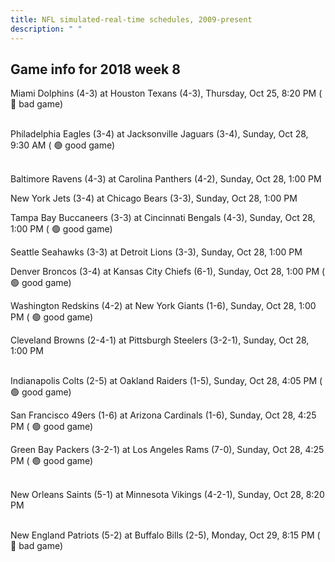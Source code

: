 ```yaml
---
title: NFL simulated-real-time schedules, 2009-present
description: " "
---
```


## Game info for 2018 week 8
Miami Dolphins (4-3) at Houston Texans (4-3), Thursday, Oct 25, 8:20 PM (	:red_circle: bad game)

<br/>Philadelphia Eagles (3-4) at Jacksonville Jaguars (3-4), Sunday, Oct 28, 9:30 AM (	:green_circle: good game)

<br/>Baltimore Ravens (4-3) at Carolina Panthers (4-2), Sunday, Oct 28, 1:00 PM

New York Jets (3-4) at Chicago Bears (3-3), Sunday, Oct 28, 1:00 PM

Tampa Bay Buccaneers (3-3) at Cincinnati Bengals (4-3), Sunday, Oct 28, 1:00 PM (	:green_circle: good game)

Seattle Seahawks (3-3) at Detroit Lions (3-3), Sunday, Oct 28, 1:00 PM

Denver Broncos (3-4) at Kansas City Chiefs (6-1), Sunday, Oct 28, 1:00 PM (	:green_circle: good game)

Washington Redskins (4-2) at New York Giants (1-6), Sunday, Oct 28, 1:00 PM (	:green_circle: good game)

Cleveland Browns (2-4-1) at Pittsburgh Steelers (3-2-1), Sunday, Oct 28, 1:00 PM

<br/>Indianapolis Colts (2-5) at Oakland Raiders (1-5), Sunday, Oct 28, 4:05 PM (	:green_circle: good game)

San Francisco 49ers (1-6) at Arizona Cardinals (1-6), Sunday, Oct 28, 4:25 PM (	:green_circle: good game)

Green Bay Packers (3-2-1) at Los Angeles Rams (7-0), Sunday, Oct 28, 4:25 PM (	:green_circle: good game)

<br/>New Orleans Saints (5-1) at Minnesota Vikings (4-2-1), Sunday, Oct 28, 8:20 PM

<br/>New England Patriots (5-2) at Buffalo Bills (2-5), Monday, Oct 29, 8:15 PM (	:red_circle: bad game)

